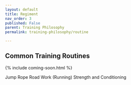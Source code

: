 ```yaml
---
layout: default
title: Regiment
nav_order: 3
published: False
parent: Training Philosophy
permalink: training-philosophy/routine

---
```


## Common Training Routines

{% include coming-soon.html %}

<div data-ms-content="boxer-pages">
Jump Rope
Road Work (Running)
Strength and Conditioning


</div>
